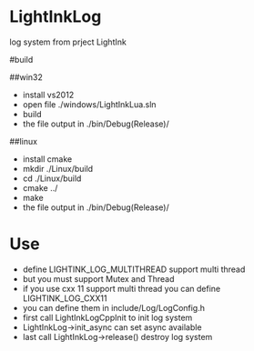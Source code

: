 # LightInkLog

log system from prject LightInk 

#build


##win32

* install vs2012
* open file ./windows/LightInkLua.sln
* build
* the file output in ./bin/Debug(Release)/

##linux

* install cmake
* mkdir ./Linux/build
* cd ./Linux/build
* cmake ../
* make
* the file output in ./bin/Debug(Release)/

# Use

* define LIGHTINK_LOG_MULTITHREAD support multi thread
* but you must support Mutex and Thread
* if you use cxx 11 support multi thread you can define LIGHTINK_LOG_CXX11
* you can define them in include/Log/LogConfig.h
* first call LightInkLogCppInit to init log system
* LightInkLog->init_async can set async available
* last call LightInkLog->release() destroy log system